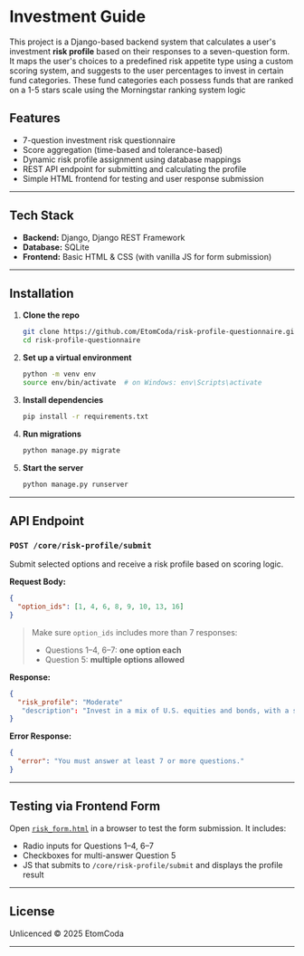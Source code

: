


#  Investment Guide

This project is a Django-based backend system that calculates a user's investment **risk profile** based on their responses to a seven-question form. 
It maps the user's choices to a predefined risk appetite type using a custom scoring system, and suggests to the user percentages to invest in certain fund categories. 
These fund categories each possess funds that are ranked on a 1-5 stars scale using the Morningstar ranking system logic 

##  Features

- 7-question investment risk questionnaire
- Score aggregation (time-based and tolerance-based)
- Dynamic risk profile assignment using database mappings
- REST API endpoint for submitting and calculating the profile
- Simple HTML frontend for testing and user response submission

---

##  Tech Stack

- **Backend:** Django, Django REST Framework
- **Database:** SQLite 
- **Frontend:** Basic HTML & CSS (with vanilla JS for form submission)

---

##  Installation

1. **Clone the repo**
   ```bash
   git clone https://github.com/EtomCoda/risk-profile-questionnaire.git
   cd risk-profile-questionnaire


2. **Set up a virtual environment**

   ```bash
   python -m venv env
   source env/bin/activate  # on Windows: env\Scripts\activate
   ```

3. **Install dependencies**

   ```bash
   pip install -r requirements.txt
   ```

4. **Run migrations**

   ```bash
   python manage.py migrate
   ```

5. **Start the server**

   ```bash
   python manage.py runserver
   ```

---

##  API Endpoint

### `POST /core/risk-profile/submit`

Submit selected options and receive a risk profile based on scoring logic.

**Request Body:**

```json
{
  "option_ids": [1, 4, 6, 8, 9, 10, 13, 16]
}
```

>  Make sure `option_ids` includes more than 7 responses:
>
> * Questions 1–4, 6–7: **one option each**
> * Question 5: **multiple options allowed**

**Response:**

```json
{
  "risk_profile": "Moderate"
   "description": "Invest in a mix of U.S. equities and bonds, with a smaller allocation to international equities. "
}
```

**Error Response:**

```json
{
  "error": "You must answer at least 7 or more questions."
}
```

---

##  Testing via Frontend Form

Open [`risk_form.html`](./risk_form.html) in a browser to test the form submission. It includes:

* Radio inputs for Questions 1–4, 6–7
* Checkboxes for multi-answer Question 5
* JS that submits to `/core/risk-profile/submit` and displays the profile result

---



##  License

Unlicenced © 2025 EtomCoda

---


